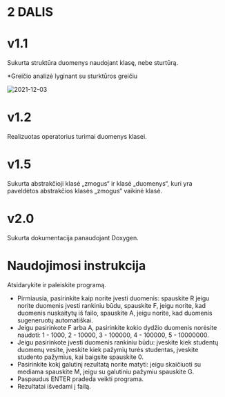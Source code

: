 # 2 DALIS

# v1.1

Sukurta struktūra duomenys naudojant klasę, nebe sturtūrą. 

*Greičio analizė lyginant su sturktūros greičiu

![2021-12-03](https://user-images.githubusercontent.com/91305186/149848937-c54f8e08-301e-4f09-921e-6177e48459dc.png)


# v1.2

Realizuotas operatorius turimai duomenys klasei. 

# v1.5

Sukurta abstrakčioji klasė „zmogus“ ir klasė „duomenys“, kuri yra paveldėtos abstrakčios klasės „zmogus“ vaikinė klasė.

# v2.0

Sukurta dokumentacija panaudojant Doxygen.

# Naudojimosi instrukcija

Atsidarykite ir paleiskite programą. 
* Pirmiausia, pasirinkite kaip norite įvesti duomenis: spauskite R jeigu norite duomenis įvesti rankiniu būdu, spauskite F, jeigu norite, kad duomenis nuskaitytų iš failo, spauskite A, jeigu norite, kad duomenis sugeneruotų automatiškai.
* Jeigu pasirinkote F arba A, pasirinkite kokio dydžio duomenis norėsite naudoti: 1 - 1000, 2 - 10000, 3 - 100000, 4 - 100000, 5 - 10000000.
* Jeigu pasirinkote įvesti duomenis rankiniu būdu: įveskite kiek studentų duomenų vesite, įveskite kiek pažymių turės studentas, įveskite studento pažymius, kai baigsite spauskite 0.
* Pasirinkite kokį galutinį rezultatą norite matyti: jeigu skaičiuoti su mediama spauskite M, jeigu su galutiniu pažymiu spauskite G.
* Paspaudus ENTER pradeda veikti programa. 
* Rezultatai išvedami į failą. 
